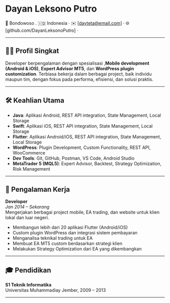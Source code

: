# Dayan Leksono Putro

📍 Bondowoso . 🇮🇩 Indonesia · ✉️ [dayteta@email.com] · 🌐 [github.com/DayanLeksonoPutro] · 

---

## 🧑‍💻 Profil Singkat

Developer berpengalaman dengan spesialisasi ,**Mobile development (Android & iOS)**, **Expert Advisor MT5**, dan **WordPress plugin customization**. Terbiasa bekerja dalam berbagai project, baik individu maupun tim, dengan fokus pada performa, efisiensi, dan solusi praktis.

---

## 🛠️ Keahlian Utama

- **Java**: Aplikasi Android, REST API integration, State Management, Local Storage
- **Swift**: Aplikasi iOS, REST API integration, State Management, Local Storage
- **Flutter**: Aplikasi Android/iOS, REST API integration, State Management, Local Storage
- **WordPress**: Plugin Development, Custom Functionality, REST API, WooCommerce
- **Dev Tools**: Git, GitHub, Postman, VS Code, Android Studio
- **MetaTrader 5 (MQL5)**: Expert Advisor, Backtest, Strategy Optimization, Risk Management

---

## 💼 Pengalaman Kerja

**Developer**  
*Jan 2014 – Sekarang*  
Mengerjakan berbagai project mobile, EA trading, dan website untuk klien lokal dan luar negeri.

- Membangun lebih dari 20 aplikasi Flutter (Android/iOS)
- Custom plugin WordPress dan integrasi sistem pembayaran
- Menganalisa teknikal trading untuk EA
- Membuat EA MT5 custom berdasarkan strategi klien
- Melakukan Strategy Optimization dari EA yang dikembangkan

---

## 🎓 Pendidikan

**S1 Teknik Informatika**  
Universitas Muhammadiay Jember, 2009 – 2013  

---

